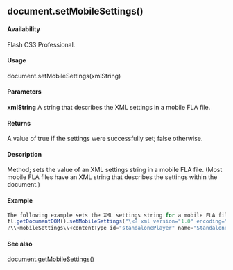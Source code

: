 ## document.setMobileSettings()

#### Availability

Flash CS3 Professional.

#### Usage

document.setMobileSettings(xmlString)

#### Parameters

**xmlString** A string that describes the XML settings in a mobile FLA file.

#### Returns

A value of true if the settings were successfully set; false otherwise.

#### Description

Method; sets the value of an XML settings string in a mobile FLA file. (Most mobile FLA files have an XML string that describes the settings within the document.)

#### Example

```javascript
The following example sets the XML settings string for a mobile FLA file. Note that the example below represents a single line of code.
fl.getDocumentDOM().setMobileSettings("\<? xml version="1.0" encoding="UTF-16" standalone="no"
?\\<mobileSettings\\<contentType id="standalonePlayer" name="Standalone Player"/\\<testDevices\\<testDevice id="1170" name="Generic Phone" selected="yes"/\\</testDevices\\<outputMsgFiltering info="no" trace="yes" warning="yes"/\\<testWindowState height="496" splitterClosed="No" splitterXPos="400" width="907"/\\</mobileSettings\>");

```
#### See also

[document.getMobileSettings()](#!AdobeDocs/developers-animatesdk-docs/master/Document_object/docume81.md)
